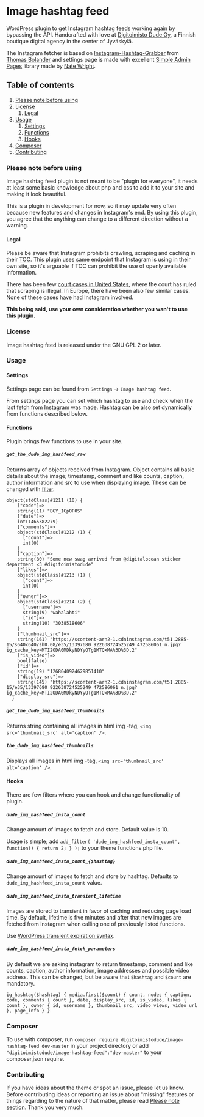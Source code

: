 # Image hashtag feed
WordPress plugin to get Instagram hashtag feeds working again by bypassing the API. Handcrafted with love at [Digitoimisto Dude Oy](http://dude.fi), a Finnish boutique digital agency in the center of Jyväskylä.

The Instagram fetcher is based on [Instagram-Hashtag-Grabber](https://github.com/Bolandish/Instagram-Hashtag-Grabber) from [Thomas Bolander](https://github.com/Bolandish) and settings page is made with excellent [Simple Admin Pages](https://github.com/NateWr/simple-admin-pages) library made by [Nate Wright](https://github.com/NateWr).

## Table of contents
1. [Please note before using](#please-note-before-using)
2. [License](#license)
    1. [Legal](#legal)
3. [Usage](#usage)
    1. [Settings](#settings)
    2. [Functions](#functions)
    3. [Hooks](#hooks)
4. [Composer](#composer)
5. [Contributing](#contributing)

### Please note before using
Image hashtag feed plugin is not meant to be "plugin for everyone", it needs at least some basic knowledge about php and css to add it to your site and making it look beautiful.

This is a plugin in development for now, so it may update very often because new features and changes in Instagram's end. By using this plugin, you agree that the anything can change to a different direction without a warning.

#### Legal
Please be aware that Instagram prohibits crawling, scraping and caching in their [TOC](https://help.instagram.com/478745558852511). This plugin uses same endpoint that Instagram is using in their own site, so it's arguable if TOC can prohibit the use of openly available information.

There has been few [court cases in United States](https://en.wikipedia.org/wiki/Web_scraping#Legal_issues), where the court has ruled that scraping is illegal. In Europe, there have been also few similar cases. None of these cases have had Instagram involved.

**This being said, use your own consideration whether you wan't to use this plugin.**

### License
Image hashtag feed is released under the GNU GPL 2 or later.

### Usage
#### Settings
Settings page can be found from `Settings` -> `Image hashtag feed`.

From settings page you can set which hashtag to use and check when the last fetch from Instagram was made. Hashtag can be also set dynamically from functions described below.

#### Functions
Plugin brings few functions to use in your site.

##### `get_the_dude_img_hashfeed_raw`
Returns array of objects received from Instagram. Object contains all basic details about the image; timestamp, comment and like counts, caption, author information and src to use when displaying image. These can be changed with [filter](#hooks).

```
object(stdClass)#1211 (10) {
    ["code"]=>
    string(11) "BGY_ICpOF0S"
    ["date"]=>
    int(1465382279)
    ["comments"]=>
    object(stdClass)#1212 (1) {
      ["count"]=>
      int(0)
    }
    ["caption"]=>
    string(80) "Some new swag arrived from @digitalocean sticker department <3 #digitoimistodude"
    ["likes"]=>
    object(stdClass)#1213 (1) {
      ["count"]=>
      int(0)
    }
    ["owner"]=>
    object(stdClass)#1214 (2) {
      ["username"]=>
      string(9) "wahalahti"
      ["id"]=>
      string(10) "3038518606"
    }
    ["thumbnail_src"]=>
    string(161) "https://scontent-arn2-1.cdninstagram.com/t51.2885-15/s640x640/sh0.08/e35/13397680_922638724525249_472586061_n.jpg?ig_cache_key=MTI2ODA0MDkyNDYyOTg1MTQxMA%3D%3D.2"
    ["is_video"]=>
    bool(false)
    ["id"]=>
    string(19) "1268040924629851410"
    ["display_src"]=>
    string(145) "https://scontent-arn2-1.cdninstagram.com/t51.2885-15/e35/13397680_922638724525249_472586061_n.jpg?ig_cache_key=MTI2ODA0MDkyNDYyOTg1MTQxMA%3D%3D.2"
  }
 ```

##### `get_the_dude_img_hashfeed_thumbnails`
Returns string containing all images in html img -tag, `<img src='thumbnail_src' alt='caption' />`.

##### `the_dude_img_hashfeed_thumbnails`
Displays all images in html img -tag, `<img src='thumbnail_src' alt='caption' />`.

#### Hooks
There are few filters where you can hook and change functionality of plugin.

##### `dude_img_hashfeed_insta_count`
Change amount of images to fetch and store. Default value is 10.

Usage is simple; add `add_filter( 'dude_img_hashfeed_insta_count', function() { return 2; } );` to your theme functions.php file.

##### `dude_img_hashfeed_insta_count_{$hashtag}`
Change amount of images to fetch and store by hashtag. Defaults to `dude_img_hashfeed_insta_count` value.

##### `dude_img_hashfeed_insta_transient_lifetime`
Images are stored to transient in favor of caching and reducing page load time. By default, lifetime is five minutes and after that new images are fetched from Instagram when calling one of previously listed functions.

Use [WordPress transient expiration syntax](http://codex.wordpress.org/Transients_API#Using_Time_Constants).

##### `dude_img_hashfeed_insta_fetch_parameters`
By default we are asking instagram to return timestamp, comment and like counts, caption, author information, image addresses and possible video address. This can be changed, but be aware that `$hashtag` and `$count` are mandatory.

```
ig_hashtag($hashtag) { media.first($count) { count, nodes { caption, code, comments { count }, date, display_src, id, is_video, likes { count }, owner { id, username }, thumbnail_src, video_views, video_url }, page_info } }
```

### Composer

To use with composer, run `composer require digitoimistodude/image-hashtag-feed dev-master` in your project directory or add `"digitoimistodude/image-hashtag-feed":"dev-master"` to your composer.json require.

### Contributing
If you have ideas about the theme or spot an issue, please let us know. Before contributing ideas or reporting an issue about "missing" features or things regarding to the nature of that matter, please read [Please note section](#please-note-before-using). Thank you very much.
